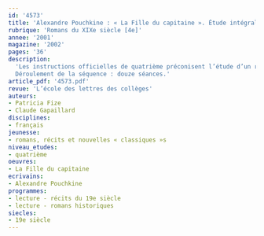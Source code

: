 ```yaml
---
id: '4573'
title: 'Alexandre Pouchkine : « La Fille du capitaine ». Étude intégrale (séquence)'
rubrique: 'Romans du XIXe siècle [4e]'
annee: '2001'
magazine: '2002'
pages: '36'
description: 
  'Les instructions officielles de quatrième préconisent l’étude d’un roman appartenant à la littérature étrangère. « La Fille du capitaine » est un roman historique publié en 1836 et écrit par Alexandre Pouchkine (1799-1837). Le règne de Catherine II et la révolte de Pougatchov fournissent le cadre historique ; une lointaine province russe du XVIIIe siècle fournit le cadre géographique. Le recours au programme d’histoire de quatrième, qui couvre cette période, permettrait de donner un intéressant éclairage contextuel, notamment sur le règne de Catherine II, les conditions de vie et l’organisation de la société russe de l’époque. L’écriture simple de l’ensemble, sa relative brièveté, les nombreux rebondissements en font une œuvre très accessible à des élèves de quatrième.
  Déroulement de la séquence : douze séances.'
article_pdf: '4573.pdf'
revue: 'L’école des lettres des collèges'
auteurs:
- Patricia Fize
- Claude Gapaillard
disciplines:
- français
jeunesse:
- romans, récits et nouvelles « classiques »s
niveau_etudes:
- quatrième
oeuvres:
- La Fille du capitaine
ecrivains:
- Alexandre Pouchkine
programmes:
- lecture - récits du 19e siècle
- lecture - romans historiques
siecles:
- 19e siècle
---
```

